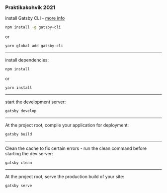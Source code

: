 ### Praktikakohvik 2021

install Gatsby CLI - [more info](https://www.gatsbyjs.org/tutorial/part-zero/)
```sh
npm install -g gatsby-cli
```
or 
```sh
yarn global add gatsby-cli
```
---
install dependencies: 
```sh
npm install
```
or
```sh
yarn install
```
---
start the development server:
```sh
gatsby develop
```
---
At the project root, compile your application for deployment:
```sh
gatsby build
```
---
Clean the cache to fix certain errors - run the clean command before starting the dev server:
```sh
gatsby clean
```
---
At the project root, serve the production build of your site:
```sh
gatsby serve
```
